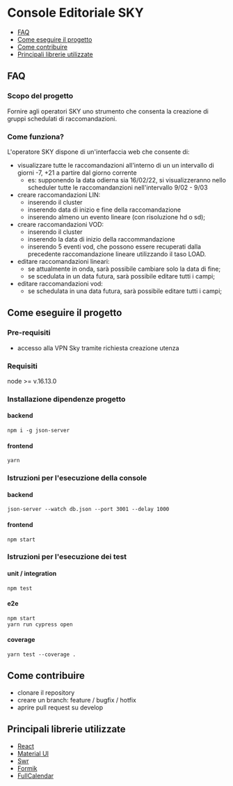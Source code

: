 # Console Editoriale SKY

- [FAQ](#faq)
- [Come eseguire il progetto](#come-avviare-il-progetto)
- [Come contribuire](#come-contribuire)
- [Principali librerie utilizzate](#principali-librerie-utilizzate)

## FAQ

### Scopo del progetto

Fornire agli operatori SKY uno strumento che consenta la creazione di gruppi schedulati di raccomandazioni.

### Come funziona?

L'operatore SKY dispone di un'interfaccia web che consente di:

- visualizzare tutte le raccomandazioni all'interno di un un intervallo di giorni -7, +21 a partire dal giorno corrente
  - es: supponendo la data odierna sia 16/02/22, si visualizzeranno nello scheduler tutte le raccomandanzioni nell'intervallo 9/02 - 9/03
- creare raccomandazioni LIN:
  - inserendo il cluster
  - inserendo data di inizio e fine della raccomandazione
  - inserendo almeno un evento lineare (con risoluzione hd o sd);
- creare raccomandazioni VOD:
  - inserendo il cluster
  - inserendo la data di inizio della raccommandazione
  - inserendo 5 eventi vod, che possono essere recuperati dalla precedente raccomandazione lineare utilizzando il taso LOAD.
- editare raccomandazioni lineari:
  - se attualmente in onda, sarà possibile cambiare solo la data di fine;
  - se scedulata in un data futura, sarà possibile editare tutti i campi;
- editare raccomandazioni vod:
  - se schedulata in una data futura, sarà possibile editare tutti i campi;

## Come eseguire il progetto

### Pre-requisiti

- accesso alla VPN Sky tramite richiesta creazione utenza

### Requisiti

node >= v.16.13.0

### Installazione dipendenze progetto

#### backend

```
npm i -g json-server
```

#### frontend

```
yarn
```

### Istruzioni per l'esecuzione della console

#### backend

```
json-server --watch db.json --port 3001 --delay 1000
```

#### frontend

```
npm start
```

### Istruzioni per l'esecuzione dei test

#### unit / integration

```
npm test
```

#### e2e

```
npm start
yarn run cypress open
```

#### coverage

```
yarn test --coverage .
```

## Come contribuire

- clonare il repository
- creare un branch: feature / bugfix / hotfix
- aprire pull request su develop

## Principali librerie utilizzate

- [React](https://it.reactjs.org/)
- [Material UI](https://mui.com/)
- [Swr](https://swr.vercel.app/)
- [Formik](https://formik.org/)
- [FullCalendar](https://fullcalendar.io/)
